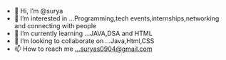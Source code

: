 - 👋 Hi, I’m @surya
- 👀 I’m interested in ...Programming,tech events,internships,networking and connecting with people
- 🌱 I’m currently learning ...JAVA,DSA and HTML
- 💞️ I’m looking to collaborate on ...Java,Html,CSS 
- 📫 How to reach me ...suryas0904@gmail.com

<!---
surya0904shankar/surya0904shankar is a ✨ special ✨ repository because its `README.md` (this file) appears on your GitHub profile.
You can click the Preview link to take a look at your changes.
--->
